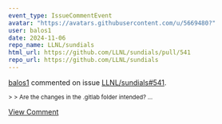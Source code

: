 ```yaml
---
event_type: IssueCommentEvent
avatar: "https://avatars.githubusercontent.com/u/5669480?"
user: balos1
date: 2024-11-06
repo_name: LLNL/sundials
html_url: https://github.com/LLNL/sundials/pull/541
repo_url: https://github.com/LLNL/sundials
---
```


<a href='https://github.com/balos1' target='_blank'>balos1</a> commented on issue <a href='https://github.com/LLNL/sundials/pull/541' target='_blank'>LLNL/sundials#541</a>.

<small>> > Are the changes in the .gitlab folder intended?...</small>

<a href='https://github.com/LLNL/sundials/pull/541' target='_blank'>View Comment</a>